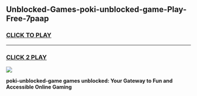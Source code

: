 
## Unblocked-Games-poki-unblocked-game-Play-Free-7paap
<h3>
<a href="https://premium76.site?title=poki-unblocked-game&ref=18A1">CLICK TO PLAY</a></h3>
<hr>

<h3>
<a href="https://premium76.site?title=poki-unblocked-game&ref=18A1">CLICK 2 PLAY</a>
  
</h3>

<a href="https://premium76.site?title=poki-unblocked-game&ref=18A1"><img src="https://clearcache.store/games.png"></a>


**poki-unblocked-game games unblocked: Your Gateway to Fun and Accessible Online Gaming**
